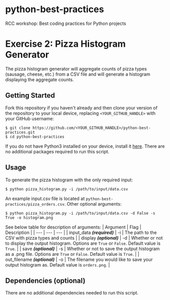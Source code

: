 # python-best-practices
 RCC workshop: Best coding practices for Python projects


# Exercise 2: Pizza Histogram Generator
The pizza histogram generator will aggregate counts of pizza types (sausage, cheese, etc.) from a CSV file and will generate a histogram displaying the aggregate counts.

## Getting Started
Fork this repository if you haven't already and then clone your version of the repository to your local device, replacing `<YOUR_GITHUB_HANDLE>` with your GitHub username:
```
$ git clone https://github.com/<YOUR_GITHUB_HANDLE>/python-best-practices.git
$ cd python-best-practices
```
If you do not have Python3 installed on your device, install it [here](https://www.python.org/downloads/). There are no additional packages required to run this script. 

## Usage 
To generate the pizza histogram with the only required input:
```
$ python pizza_histogram.py -i /path/to/input/data.csv
```
An example input.csv file is located at `python-best-practices/pizza_orders.csv`. Other optional arguments:
```
$ python pizza_histogram.py -i /path/to/input/data.csv -d False -s True -o histogram.png
```
See below table for description of arguments:
| Argument | Flag | Description |
| --- | --- | --- |
| input_data ***(required)*** | -i | The path to the CSV with pizza types and counts |
| display ***(optional)*** | -d | Whether or not to display the output histogram. Options are `True` or `False`. Default value is `True`. |
| save ***(optional)*** | -s | Whether or not to save the output histogram as a .png file. Options are `True` or `False`. Default value is `True`. |
| out_filename ***(optional)*** | -o | The filename you would like to save your output histogram as. Default value is `orders.png`. |

## Dependencies (optional)
There are no additional dependencies needed to run this script.


